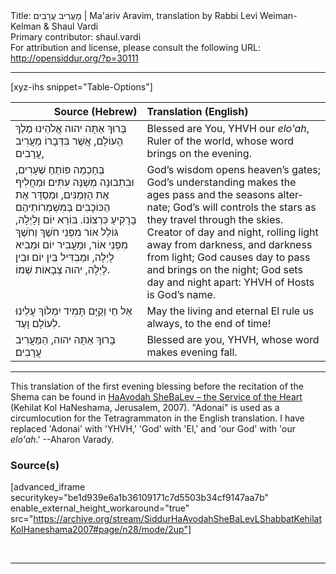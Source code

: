 <html>
<head></head>
<body>
Title: מַעֲרִיב עֲרָבִים | Ma'ariv Aravim, translation by Rabbi Levi Weiman-Kelman & Shaul Vardi<br />
Primary contributor: shaul.vardi<br />
For attribution and license, please consult the following URL: <a href="http://opensiddur.org/?p=30111">http://opensiddur.org/?p=30111</a>
<p />
<hr />

[xyz-ihs snippet="Table-Options"]<table style="margin-left: auto; margin-right: auto;" class="draggable">
<thead><tr><th id="x" style="text-align: right;">Source (Hebrew)</th><th style="text-align: left;">Translation (English)</th></tr></thead>
<tbody>
<tr><td style="vertical-align:top;">
<div class="liturgy" lang="he">
בָּרוּךְ אַתָּה 
יהוה אֱלֹהֵינוּ 
מֶלֶךְ הָעוֹלָם, 
אֲשֶׁר בִּדְבָרוֹ מַעֲרִיב עֲרָבִים, 
</span></div></td>
 
<td style="vertical-align:top;">
<div class="english" lang="en">
Blessed are You, 
YHVH our <em>elo'ah</em>, 
Ruler of the world, 
whose word brings on the evening.
</div></td></tr>


<tr><td style="vertical-align:top;">
<div class="liturgy" lang="he">
בְּחָכְמָה פּוֹתֵחַ שְׁעָרִים, 
וּבִתְבוּנָה מְשַׁנֶּה עִתִּים 
וּמַחֲלִיף אֶת הַזְּמַנִּים, 
וּמְסַדֵּר אֶת הַכּוֹכָבִים 
בְּמִשְׁמְרוֹתֵיהֶם בָּרָקִיעַ כִּרְצוֹנוֹ. 
בּוֹרֵא יוֹם וָלָיְלָה, 
גּוֹלֵל אוֹר מִפְּנֵי חֹשֶׁךְ 
וְחֹשֶׁךְ מִפְּנֵי אוֹר, 
וּמַעֲבִיר יוֹם 
וּמֵבִיא לָיְלָה, 
וּמַבְדִּיל בֵּין יוֹם וּבֵין לָיְלָה, 
יהוה צְבָאוֹת שְׁמוֹ. 
</span></div></td>
 
<td style="vertical-align:top;">
<div class="english" lang="en">
God’s wisdom opens heaven’s gates; 
God’s understanding makes the ages pass 
and the seasons alternate; 
God’s will controls the stars 
as they travel through the skies. 
Creator of day and night, 
rolling light away from darkness, 
and darkness from light; 
God causes day to pass 
and brings on the night; 
God sets day and night apart: 
YHVH of Hosts is God’s name.
</div></td></tr>


<tr><td style="vertical-align:top;">
<div class="liturgy" lang="he">
אֵל חַי וְקַיָּם תָּמִיד יִמְלוֹךְ עָלֵינוּ 
לְעוֹלָם וָעֶד.
</span></div></td>
 
<td style="vertical-align:top;">
<div class="english" lang="en">
May the living and eternal El rule us always, 
to the end of time!
</div></td></tr>


<tr><td style="vertical-align:top;">
<div class="liturgy" lang="he">
בָּרוּךְ אַתָּה יהוה, 
הַמַּעֲרִיב עֲרָבִים׃
</span></div></td>
 
<td style="vertical-align:top;">
<div class="english" lang="en">
Blessed are you, YHVH, 
whose word makes evening fall.
</div></td></tr>
</tbody></table>

<hr />

This translation of the first evening blessing before the recitation of the Shema can be found in <a href="http://opensiddur.org/?p=12061">HaAvodah SheBaLev – the Service of the Heart</a> (Kehilat Kol HaNeshama, Jerusalem, 2007). "Adonai" is used as a circumlocution for the Tetragrammaton in the English translation.  I have replaced 'Adonai' with 'YHVH,' 'God' with 'El,' and 'our God' with 'our <em>elo'ah</em>.' --Aharon Varady.

<h3>Source(s)</h3>

[advanced_iframe securitykey="be1d939e6a1b36109171c7d5503b34cf9147aa7b" enable_external_height_workaround="true" src="https://archive.org/stream/SiddurHaAvodahSheBaLevLShabbatKehilatKolHaneshama2007#page/n28/mode/2up"]

&nbsp;

<hr />

&nbsp;
</body>
</html>
